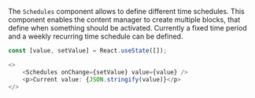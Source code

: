 The `Schedules` component allows to define different time schedules. This component enables the content manager to
create multiple blocks, that define when something should be activated. Currently a fixed time period and a weekly
recurring time schedule can be defined.

```javascript
const [value, setValue] = React.useState([]);

<>
    <Schedules onChange={setValue} value={value} />
    <p>Current value: {JSON.stringify(value)}</p>
</>
```
